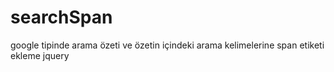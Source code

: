 # searchSpan
google tipinde arama özeti ve özetin içindeki arama kelimelerine span etiketi ekleme jquery
